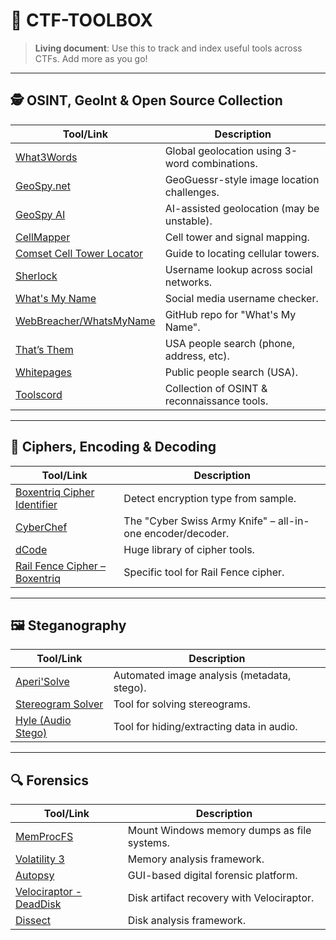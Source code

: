 # 🧰 CTF-TOOLBOX

> **Living document**: Use this to track and index useful tools across CTFs. Add more as you go!

---

## 🕵️ OSINT, GeoInt & Open Source Collection

| Tool/Link | Description |
|-----------|-------------|
| [What3Words](https://what3words.com) | Global geolocation using 3-word combinations. |
| [GeoSpy.net](https://geospy.net) | GeoGuessr-style image location challenges. |
| [GeoSpy AI](https://app.geospy.ai/) | AI-assisted geolocation (may be unstable). |
| [CellMapper](https://www.cellmapper.net/) | Cell tower and signal mapping. |
| [Comset Cell Tower Locator](https://comset.com.au/how-to-locate-a-cellular-tower-based-on-cell-id/) | Guide to locating cellular towers. |
| [Sherlock](https://github.com/sherlock-project/sherlock) | Username lookup across social networks. |
| [What's My Name](https://whatsmyname.app/) | Social media username checker. |
| [WebBreacher/WhatsMyName](https://github.com/WebBreacher/WhatsMyName) | GitHub repo for "What's My Name". |
| [That’s Them](https://thatsthem.com/) | USA people search (phone, address, etc). |
| [Whitepages](https://www.whitepages.com/people-search) | Public people search (USA). |
| [Toolscord](https://toolscord.com/) | Collection of OSINT & reconnaissance tools. |

---

## 🔐 Ciphers, Encoding & Decoding

| Tool/Link | Description |
|-----------|-------------|
| [Boxentriq Cipher Identifier](https://www.boxentriq.com/code-breaking/cipher-identifier) | Detect encryption type from sample. |
| [CyberChef](https://www.cyberchef.io) | The "Cyber Swiss Army Knife" – all-in-one encoder/decoder. |
| [dCode](https://www.dcode.fr/en) | Huge library of cipher tools. |
| [Rail Fence Cipher – Boxentriq](https://www.boxentriq.com/code-breaking/rail-fence-cipher) | Specific tool for Rail Fence cipher. |

---

## 🖼️ Steganography

| Tool/Link | Description |
|-----------|-------------|
| [Aperi'Solve](https://www.aperisolve.com) | Automated image analysis (metadata, stego). |
| [Stereogram Solver](https://piellardj.github.io/stereogram-solver/) | Tool for solving stereograms. |
| [Hyle (Audio Stego)](https://github.com/Elkyw/Hyle) | Tool for hiding/extracting data in audio. |

---

## 🔍 Forensics

| Tool/Link | Description |
|-----------|-------------|
| [MemProcFS](https://github.com/ufrisk/MemProcFS) | Mount Windows memory dumps as file systems. |
| [Volatility 3](https://github.com/volatilityfoundation/volatility3) | Memory analysis framework. |
| [Autopsy](https://www.autopsy.com/) | GUI-based digital forensic platform. |
| [Velociraptor - DeadDisk](https://docs.velociraptor.app/blog/2022/2022-03-22-deaddisk/) | Disk artifact recovery with Velociraptor. |
| [Dissect](https://github.com/fox-it/dissect) | Disk analysis framework. |
